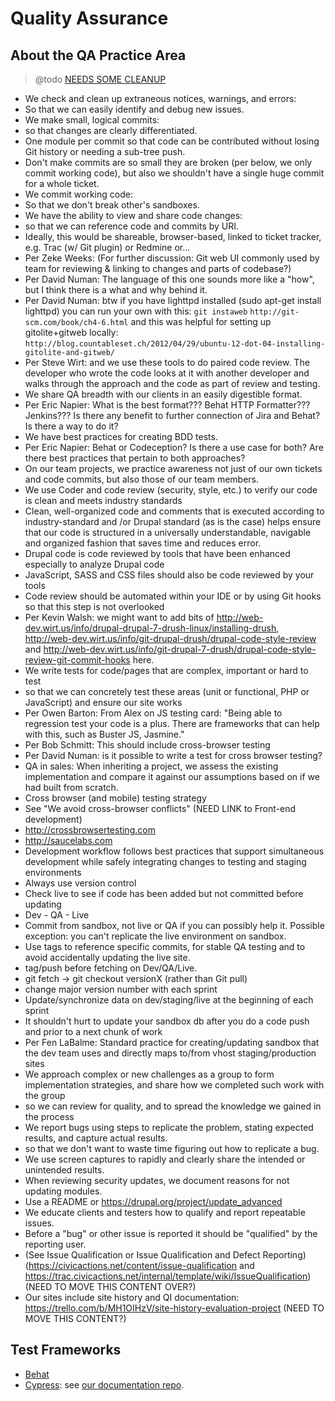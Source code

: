 # Quality Assurance

## About the QA Practice Area

> @todo [NEEDS SOME CLEANUP](https://trello.com/c/c9FW3be8)

- We check and clean up extraneous notices, warnings, and errors:
- So that we can easily identify and debug new issues.
- We make small, logical commits:
- so that changes are clearly differentiated.
- One module per commit so that code can be contributed without losing Git history or needing a sub-tree push.
- Don't make commits are so small they are broken (per below, we only commit working code), but also we shouldn't have a single huge commit for a whole ticket.
- We commit working code:
- So that we don't break other's sandboxes.
- We have the ability to view and share code changes:
- so that we can reference code and commits by URI.
- Ideally, this would be shareable, browser-based, linked to ticket tracker, e.g. Trac (w/ Git plugin) or Redmine or...
- Per Zeke Weeks: (For further discussion: Git web UI commonly used by team for reviewing & linking to changes and parts of codebase?)
- Per David Numan: The language of this one sounds more like a "how", but I think there is a what and why behind it.
- Per David Numan: btw if you have lighttpd installed (sudo apt-get install lighttpd) you can run your own with this:
  `git instaweb`
  `http://git-scm.com/book/ch4-6.html` and this was helpful for setting up gitolite+gitweb locally: `http://blog.countableset.ch/2012/04/29/ubuntu-12-dot-04-installing-gitolite-and-gitweb/`
- Per Steve Wirt: and we use these tools to do paired code review. The developer who wrote the code looks at it with another developer and walks through the approach and the code as part of review and testing.
- We share QA breadth with our clients in an easily digestible format.
- Per Eric Napier: What is the best format??? Behat HTTP Formatter??? Jenkins??? Is there any benefit to further connection of Jira and Behat? Is there a way to do it?
- We have best practices for creating BDD tests.
- Per Eric Napier: Behat or Codeception? Is there a use case for both? Are there best practices that pertain to both approaches?
- On our team projects, we practice awareness not just of our own tickets and code commits, but also those of our team members.
- We use Coder and code review (security, style, etc.) to verify our code is clean and meets industry standards
- Clean, well-organized code and comments that is executed according to industry-standard and /or Drupal standard (as is the case) helps ensure that our code is structured in a universally understandable, navigable and organized fashion that saves time and reduces error.
- Drupal code is code reviewed by tools that have been enhanced especially to analyze Drupal code
- JavaScript, SASS and CSS files should also be code reviewed by your tools
- Code review should be automated within your IDE or by using Git hooks so that this step is not overlooked
- Per Kevin Walsh: we might want to add bits of <http://web-dev.wirt.us/info/drupal-drupal-7-drush-linux/installing-drush>, <http://web-dev.wirt.us/info/git-drupal-drush/drupal-code-style-review> and <http://web-dev.wirt.us/info/git-drupal-7-drush/drupal-code-style-review-git-commit-hooks> here.
- We write tests for code/pages that are complex, important or hard to test
- so that we can concretely test these areas (unit or functional, PHP or JavaScript) and ensure our site works
- Per Owen Barton: From Alex on JS testing card: "Being able to regression test your code is a plus. There are frameworks that can help with this, such as Buster JS, Jasmine."
- Per Bob Schmitt: This should include cross-browser testing
- Per David Numan: is it possible to write a test for cross browser testing?
- QA in sales: When inheriting a project, we assess the existing implementation and compare it against our assumptions based on if we had built from scratch.
- Cross browser (and mobile) testing strategy
- See "We avoid cross-browser conflicts" (NEED LINK to Front-end development)
- <http://crossbrowsertesting.com>
- <http://saucelabs.com>
- Development workflow follows best practices that support simultaneous development while safely integrating changes to testing and staging environments
- Always use version control
- Check live to see if code has been added but not committed before updating
- Dev - QA - Live
- Commit from sandbox, not live or QA if you can possibly help it. Possible exception: you can't replicate the live environment on sandbox.
- Use tags to reference specific commits, for stable QA testing and to avoid accidentally updating the live site.
- tag/push before fetching on Dev/QA/Live.
- git fetch -> git checkout versionX (rather than Git pull)
- change major version number with each sprint
- Update/synchronize data on dev/staging/live at the beginning of each sprint
- It shouldn't hurt to update your sandbox db after you do a code push and prior to a next chunk of work
- Per Fen LaBalme: Standard practice for creating/updating sandbox that the dev team uses and directly maps to/from vhost staging/production sites
- We approach complex or new challenges as a group to form implementation strategies, and share how we completed such work with the group
- so we can review for quality, and to spread the knowledge we gained in the process
- We report bugs using steps to replicate the problem, stating expected results, and capture actual results.
- so that we don't want to waste time figuring out how to replicate a bug.
- We use screen captures to rapidly and clearly share the intended or unintended results.
- When reviewing security updates, we document reasons for not updating modules.
- Use a README or <https://drupal.org/project/update_advanced>
- We educate clients and testers how to qualify and report repeatable issues.
- Before a "bug" or other issue is reported it should be "qualified" by the reporting user.
- (See Issue Qualification or Issue Qualification and Defect Reporting) (<https://civicactions.net/content/issue-qualification> and <https://trac.civicactions.net/internal/template/wiki/IssueQualification>) (NEED TO MOVE THIS CONTENT OVER?)
- Our sites include site history and QI documentation: <https://trello.com/b/MH1OIHzV/site-history-evaluation-project> (NEED TO MOVE THIS CONTENT?)

## Test Frameworks

- [Behat](https://docs.behat.org/en/latest/)
- [Cypress](https://www.cypress.io/): see [our documentation repo](https://github.com/CivicActions/cypress-tests).
